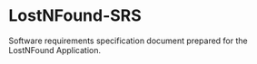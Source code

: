 # LostNFound-SRS
Software requirements specification document prepared for the LostNFound Application.
